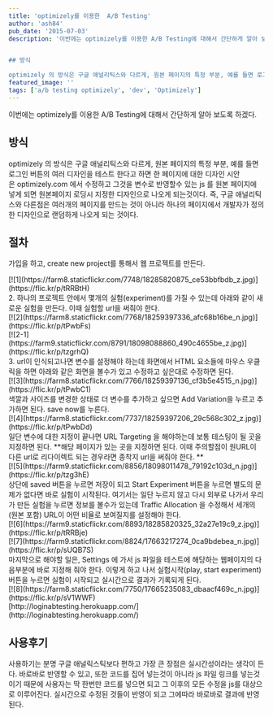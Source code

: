 ```yaml
---
title: 'optimizely를 이용한  A/B Testing'
author: 'ash84'
pub_date: '2015-07-03'
description: '이번에는 optimizely를 이용한 A/B Testing에 대해서 간단하게 알아 보도록 하겠다.


## 방식

optimizely 의 방식은 구글 애널리틱스와 다르게, 원본 페이지의 특정 부분, 예를 들면 로그인 버튼의 여러 디자인을 테스트 한다고 하면 한 페이지에 대한 디자인 시안은 optimizely.com 에서 수정하고 그것을 변수로 반영할수 있는 js 를 원본 페이지에 넣게 되면 원본페이지 로딩시 지정한 디자인으로 나오게 되는것이다. 즉, 구글 애널리틱스와 다른점은 여러개의 페이지를 만드는 것이 아니라 하나의 페이지에서'
featured_image: ''
tags: ['a/b testing optimizely', 'dev', 'Optimizely']
---
```



이번에는 optimizely를 이용한 A/B Testing에 대해서 간단하게 알아 보도록 하겠다.


## 방식

optimizely 의 방식은 구글 애널리틱스와 다르게, 원본 페이지의 특정 부분, 예를 들면 로그인 버튼의 여러 디자인을 테스트 한다고 하면 한 페이지에 대한 디자인 시안은 optimizely.com 에서 수정하고 그것을 변수로 반영할수 있는 js 를 원본 페이지에 넣게 되면 원본페이지 로딩시 지정한 디자인으로 나오게 되는것이다. 즉, 구글 애널리틱스와 다른점은 여러개의 페이지를 만드는 것이 아니라 하나의 페이지에서 개발자가 정의한 디자인으로 랜덤하게 나오게 되는 것이다.


## 절차

가입을 하고, create new project를 통해서 웹 프로젝트를 만든다.

<div class="jetpack-video-wrapper">[![1](https://farm8.staticflickr.com/7748/18285820875_ce53bbfbdb_z.jpg)](https://flic.kr/p/tRRBtH)</div>2. 하나의 프로젝트 안에서 몇개의 실험(experiment)를 가질 수 있는데 아래와 같이 새로운 실험을 만든다. 이때 실험할 url을 써줘야 한다.

<div class="jetpack-video-wrapper">[![2](https://farm8.staticflickr.com/7768/18259397336_afc68b16be_n.jpg)](https://flic.kr/p/tPwbFs)</div><div class="jetpack-video-wrapper">[![2-1](https://farm9.staticflickr.com/8791/18098088860_490c4655be_z.jpg)](https://flic.kr/p/tzgrhQ)</div>3. url이 인식되고나면 변수를 설정해야 하는데 화면에서 HTML 요소들에 마우스 우클릭을 하면 아래와 같은 화면을 볼수가 있고 수정하고 싶은대로 수정하면 된다.

<div class="jetpack-video-wrapper">[![3](https://farm8.staticflickr.com/7766/18259397136_cf3b5e4515_n.jpg)](https://flic.kr/p/tPwbC1)</div>색깔과 사이즈를 변경한 상태로 더 변수를 추가하고 싶으면 Add Variation을 누르고 추가하면 된다. save now를 누른다.

<div class="jetpack-video-wrapper">[![4](https://farm8.staticflickr.com/7737/18259397206_29c568c302_z.jpg)](https://flic.kr/p/tPwbDd)</div>일단 변수에 대한 지정이 끝나면 URL Targeting 을 해야하는데 보통 테스팅이 될 곳을 지정하면 된다. **해당 페이지가 있는 곳을 지정하면 된다. 이때 주의할점이 원URL이 다른 url로 리다이렉트 되는 경우라면 종착지 url을 써줘야 한다. **

<div class="jetpack-video-wrapper">[![5](https://farm9.staticflickr.com/8856/18098011478_79192c103d_n.jpg)](https://flic.kr/p/tzg3hE)</div>상단에 saved 버튼을 누르면 저장이 되고 Start Experiment 버튼을 누르면 별도의 문제가 없다면 바로 실험이 시작된다. 여기서는 일단 누르지 않고  
 다시 외부로 나가서 우리가 만든 실험을 누르면 정보를 볼수가 있는데 Traffic Allocation 을 수정해서 세개의 (원본 포함) URL이 어떤 비율로 보여질지를 설정해야 한다.

<div class="jetpack-video-wrapper">[![6](https://farm9.staticflickr.com/8893/18285820325_32a27e19c9_z.jpg)](https://flic.kr/p/tRRBje)</div><div class="jetpack-video-wrapper">[![7](https://farm9.staticflickr.com/8824/17663217274_0ca9bdebea_n.jpg)](https://flic.kr/p/sUQB7S)</div>마지막으로 해야할 일은, Settings 에 가서 js 파일을 테스트에 해당하는 웹페이지의 다음부분에 바로 지정해 줘야 한다. 이렇게 하고 나서 실험시작(play, start experiment) 버튼을 누르면 실험이 시작되고 실시간으로 결과가 기록되게 된다.

<div class="jetpack-video-wrapper">[![8](https://farm8.staticflickr.com/7750/17665235083_dbaacf469c_n.jpg)](https://flic.kr/p/sV1WWF)</div>[http://loginabtesting.herokuapp.com/](http://loginabtesting.herokuapp.com/)


## 사용후기

사용하기는 분명 구글 애널릭스틱보다 편하고 가장 큰 장점은 실시간성이라는 생각이 든다. 바로바로 반영할 수 있고, 또한 코드를 집어 넣는것이 아니라 js 파일 링크를 넣는것이기 때문에 사용자는 딱 한번만 코드를 넣으면 되고 그 이후의 모든 수정을 js를 대상으로 이루어진다. 실시간으로 수정된 것들이 반영이 되고 그에따라 바로바로 결과에 반영된다.



